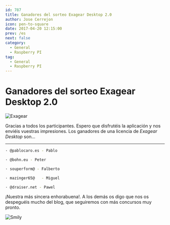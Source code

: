 ```yaml
---
id: 787
title: Ganadores del sorteo Exagear Desktop 2.0
author: Jose Cerrejon
icon: pen-to-square
date: 2017-04-20 12:15:00
prev: /es
next: false
category:
  - General
  - Raspberry PI
tag:
  - General
  - Raspberry PI
---
```


# Ganadores del sorteo Exagear Desktop 2.0

![Exagear](/images/2015/06/ExaGear_Desktop_tr.png)

Gracias a todos los participantes. Espero que disfrutéis la aplicación y nos enviéis vuestras impresiones. Los ganadores de una licencia de *Exagear Desktop* son...

- - -

```bash
· @pablocaro.es	- Pablo

· @bohn.eu - Peter

· souperform@ -	Falberto

· mazinger65@	- Miguel

· @draiser.net - Pawel
```

¡Nuestra más sincera enhorabuena!. A los demás os digo que nos os despeguéis mucho del blog, que seguiremos con más concursos muy pronto.

![Smily](/css/sm/happy_smiling.png)
